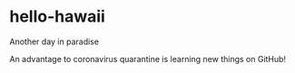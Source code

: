 # hello-hawaii
Another day in paradise

An advantage to coronavirus quarantine is learning new things on GitHub!
